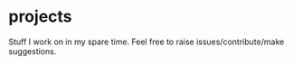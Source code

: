 # projects
Stuff I work on in my spare time. Feel free to raise issues/contribute/make suggestions.

